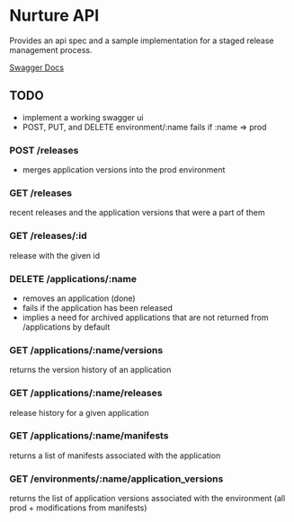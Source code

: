 # Nurture API

Provides an api spec and a sample implementation for a staged release management process.

[Swagger Docs](swagger.yml)

## TODO

- implement a working swagger ui
- POST, PUT, and DELETE environment/:name fails if :name => prod

### POST /releases

- merges application versions into the prod environment

### GET /releases

recent releases and the application versions that were a part of them

### GET /releases/:id

release with the given id


### DELETE /applications/:name

- removes an application (done)
- fails if the application has been released
- implies a need for archived applications that are not returned from /applications by default


### GET /applications/:name/versions

returns the version history of an application

### GET /applications/:name/releases

release history for a given application

### GET /applications/:name/manifests

returns a list of manifests associated with the application


### GET /environments/:name/application_versions

returns the list of application versions associated with the environment (all prod + modifications from manifests)
